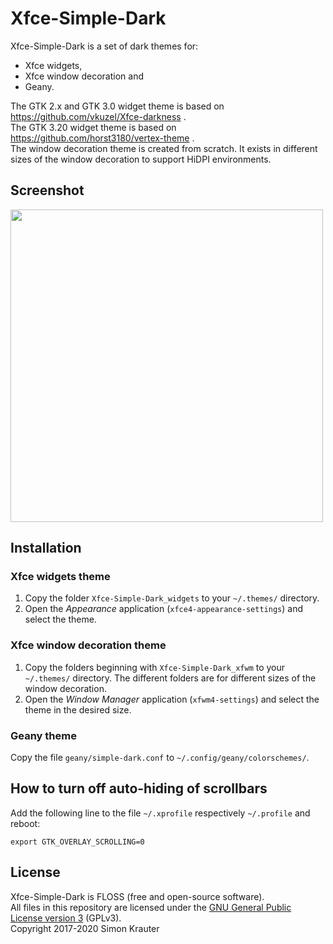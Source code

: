 Xfce-Simple-Dark
================

Xfce-Simple-Dark is a set of dark themes for:
- Xfce widgets,
- Xfce window decoration and
- Geany.<br>

The GTK 2.x and GTK 3.0 widget theme is based on https://github.com/vkuzel/Xfce-darkness .<br>
The GTK 3.20 widget theme is based on https://github.com/horst3180/vertex-theme .<br>
The window decoration theme is created from scratch. It exists in different sizes of the window decoration to support HiDPI environments.


Screenshot
------------

<a href="https://github.com/trustable-code/Xfce-Simple-Dark/blob/master/screenshot.png"><img src="https://raw.githubusercontent.com/trustable-code/Xfce-Simple-Dark/master/screenshot.png" width="500"></a>


Installation
------------

### Xfce widgets theme

1. Copy the folder `Xfce-Simple-Dark_widgets` to your `~/.themes/` directory.
2. Open the *Appearance* application (`xfce4-appearance-settings`) and select the theme.

### Xfce window decoration theme

1. Copy the folders beginning with `Xfce-Simple-Dark_xfwm` to your `~/.themes/` directory. The different folders are for different sizes of the window decoration.
2. Open the *Window Manager* application (`xfwm4-settings`) and select the theme in the desired size.

### Geany theme

Copy the file `geany/simple-dark.conf` to `~/.config/geany/colorschemes/`.


How to turn off auto-hiding of scrollbars
-----------------------------------------

Add the following line to the file `~/.xprofile` respectively `~/.profile` and reboot:

`export GTK_OVERLAY_SCROLLING=0`


License
-------

Xfce-Simple-Dark is FLOSS (free and open-source software).<br>
All files in this repository are licensed under the [GNU General Public License version 3](https://opensource.org/licenses/GPL-3.0) (GPLv3).<br>
Copyright 2017-2020 Simon Krauter
